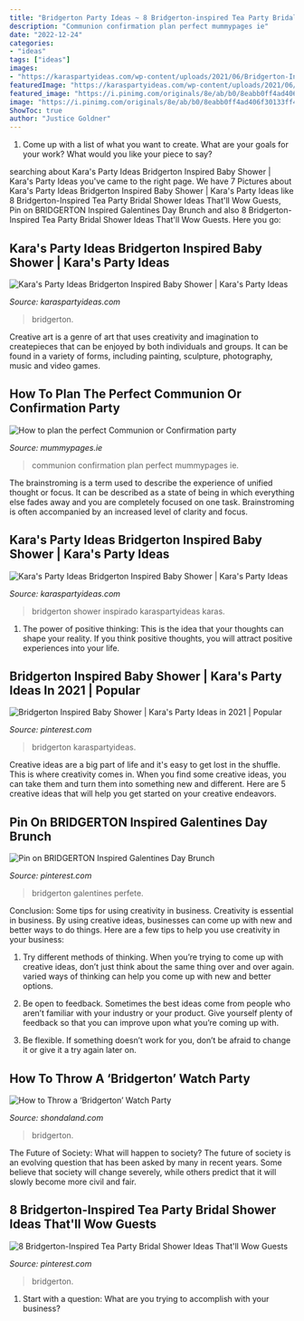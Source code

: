 ```yaml
---
title: "Bridgerton Party Ideas ~ 8 Bridgerton-inspired Tea Party Bridal Shower Ideas That&#039;ll Wow Guests"
description: "Communion confirmation plan perfect mummypages ie"
date: "2022-12-24"
categories:
- "ideas"
tags: ["ideas"]
images:
- "https://karaspartyideas.com/wp-content/uploads/2021/06/Bridgerton-Inspired-Baby-Shower-via-Karas-Party-Ideas-KarasPartyIdeas.com6_-225x300.jpeg"
featuredImage: "https://karaspartyideas.com/wp-content/uploads/2021/06/Bridgerton-Inspired-Baby-Shower-via-Karas-Party-Ideas-KarasPartyIdeas.com6_-225x300.jpeg"
featured_image: "https://i.pinimg.com/originals/8e/ab/b0/8eabb0ff4ad406f30133ff40dde27888.jpg"
image: "https://i.pinimg.com/originals/8e/ab/b0/8eabb0ff4ad406f30133ff40dde27888.jpg"
ShowToc: true
author: "Justice Goldner"
---
```



1. Come up with a list of what you want to create. What are your goals for your work? What would you like your piece to say? 

	

		
searching about Kara&#039;s Party Ideas Bridgerton Inspired Baby Shower | Kara&#039;s Party Ideas you've came to the right page. We have 7 Pictures about Kara&#039;s Party Ideas Bridgerton Inspired Baby Shower | Kara&#039;s Party Ideas like 8 Bridgerton-Inspired Tea Party Bridal Shower Ideas That&#039;ll Wow Guests, Pin on BRIDGERTON Inspired Galentines Day Brunch and also 8 Bridgerton-Inspired Tea Party Bridal Shower Ideas That&#039;ll Wow Guests. Here you go:
		
    
## Kara&#039;s Party Ideas Bridgerton Inspired Baby Shower | Kara&#039;s Party Ideas

<img loading=lazy src="https://karaspartyideas.com/wp-content/uploads/2021/06/Bridgerton-Inspired-Baby-Shower-via-Karas-Party-Ideas-KarasPartyIdeas.com6_-225x300.jpeg" onerror="this.onerror=null;this.src='https://tse2.mm.bing.net/th?id=OIP.KINYPyc4BKm5J685kEC63QAAAA&amp;pid=15.1';" alt="Kara&#039;s Party Ideas Bridgerton Inspired Baby Shower | Kara&#039;s Party Ideas">

_Source: karaspartyideas.com_

>bridgerton. 

	

Creative art is a genre of art that uses creativity and imagination to createpieces that can be enjoyed by both individuals and groups. It can be found in a variety of forms, including painting, sculpture, photography, music and video games.

    
## How To Plan The Perfect Communion Or Confirmation Party

<img loading=lazy src="https://images.mummypages.ie/images/4061/203/10/5_1/Communion_Party_2.jpg" onerror="this.onerror=null;this.src='https://tse1.mm.bing.net/th?id=OIP.VaiIyPqnBauuebWita161wHaH-&amp;pid=15.1';" alt="How to plan the perfect Communion or Confirmation party">

_Source: mummypages.ie_

>communion confirmation plan perfect mummypages ie. 

	

The brainstroming is a term used to describe the experience of unified thought or focus. It can be described as a state of being in which everything else fades away and you are completely focused on one task. Brainstroming is often accompanied by an increased level of clarity and focus.

    
## Kara&#039;s Party Ideas Bridgerton Inspired Baby Shower | Kara&#039;s Party Ideas

<img loading=lazy src="https://karaspartyideas.com/wp-content/uploads/2021/06/Bridgerton-Inspired-Baby-Shower-via-Karas-Party-Ideas-KarasPartyIdeas.com5_.jpeg" onerror="this.onerror=null;this.src='https://tse2.mm.bing.net/th?id=OIP.8psmfL07zfN92PWP_nf2ywHaJ3&amp;pid=15.1';" alt="Kara&#039;s Party Ideas Bridgerton Inspired Baby Shower | Kara&#039;s Party Ideas">

_Source: karaspartyideas.com_

>bridgerton shower inspirado karaspartyideas karas. 

	

1. The power of positive thinking: This is the idea that your thoughts can shape your reality. If you think positive thoughts, you will attract positive experiences into your life.

    
## Bridgerton Inspired Baby Shower | Kara&#039;s Party Ideas In 2021 | Popular

<img loading=lazy src="https://i.pinimg.com/originals/8e/ab/b0/8eabb0ff4ad406f30133ff40dde27888.jpg" onerror="this.onerror=null;this.src='https://tse4.mm.bing.net/th?id=OIP.0V5i0Bu4MVsCuXCVH7QZBwHaFj&amp;pid=15.1';" alt="Bridgerton Inspired Baby Shower | Kara&#039;s Party Ideas in 2021 | Popular">

_Source: pinterest.com_

>bridgerton karaspartyideas. 

	

Creative ideas are a big part of life and it's easy to get lost in the shuffle. This is where creativity comes in. When you find some creative ideas, you can take them and turn them into something new and different. Here are 5 creative ideas that will help you get started on your creative endeavors.

    
## Pin On BRIDGERTON Inspired Galentines Day Brunch

<img loading=lazy src="https://i.pinimg.com/originals/5e/e4/4d/5ee44d741f537848f5e10f2e9a215b02.png" onerror="this.onerror=null;this.src='https://tse2.mm.bing.net/th?id=OIP.t0SgqBv7bvps5G4Vr1ACSQHaLH&amp;pid=15.1';" alt="Pin on BRIDGERTON Inspired Galentines Day Brunch">

_Source: pinterest.com_

>bridgerton galentines perfete. 

	

Conclusion: Some tips for using creativity in business.
Creativity is essential in business. By using creative ideas, businesses can come up with new and better ways to do things. Here are a few tips to help you use creativity in your business:
1. Try different methods of thinking. When you’re trying to come up with creative ideas, don’t just think about the same thing over and over again. varied ways of thinking can help you come up with new and better options.

2. Be open to feedback. Sometimes the best ideas come from people who aren’t familiar with your industry or your product. Give yourself plenty of feedback so that you can improve upon what you’re coming up with.

3. Be flexible. If something doesn’t work for you, don’t be afraid to change it or give it a try again later on.

    
## How To Throw A ‘Bridgerton’ Watch Party

<img loading=lazy src="https://hips.hearstapps.com/hmg-prod.s3.amazonaws.com/images/gettyimages-1193401629.jpg?crop=1.00xw:0.752xh;0,0.171xh&amp;resize=1200:*" onerror="this.onerror=null;this.src='https://tse3.mm.bing.net/th?id=OIP.01kYO2IBoGG5sDGb3yfhpwHaDt&amp;pid=15.1';" alt="How to Throw a ‘Bridgerton’ Watch Party">

_Source: shondaland.com_

>bridgerton. 

	

The Future of Society: What will happen to society?
The future of society is an evolving question that has been asked by many in recent years. Some believe that society will change severely, while others predict that it will slowly become more civil and fair.

    
## 8 Bridgerton-Inspired Tea Party Bridal Shower Ideas That&#039;ll Wow Guests

<img loading=lazy src="https://i.pinimg.com/736x/b6/84/a6/b684a60778decbe38465d79370b7c7de.jpg" onerror="this.onerror=null;this.src='https://tse3.mm.bing.net/th?id=OIP.U3FxhcbXkvORpOvC4QWzcwHaJ3&amp;pid=15.1';" alt="8 Bridgerton-Inspired Tea Party Bridal Shower Ideas That&#039;ll Wow Guests">

_Source: pinterest.com_

>bridgerton. 

	

1. Start with a question: What are you trying to accomplish with your business?

